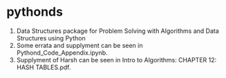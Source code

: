 # pythonds

1. Data Structures package for Problem Solving with Algorithms and Data Structures using Python
2. Some errata and supplyment can be seen in Pythond_Code_Appendix.ipynb.
3. Supplyment of Harsh can be seen in Intro to Algorithms: CHAPTER 12: HASH TABLES.pdf.
